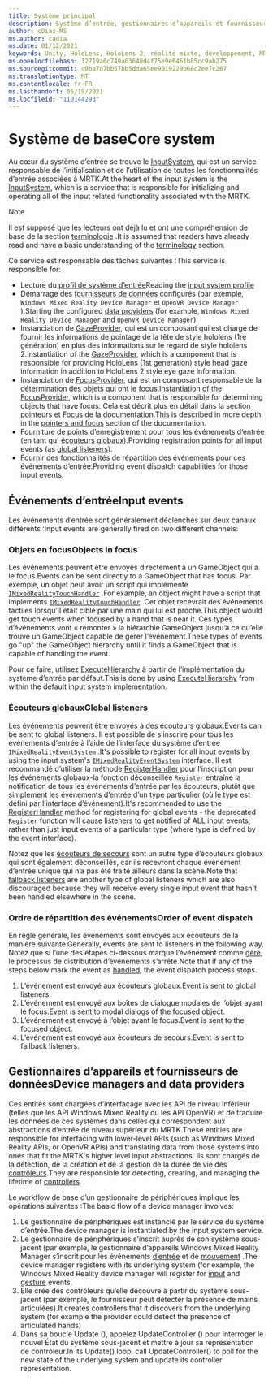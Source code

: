 ```yaml
---
title: Système principal
description: Système d’entrée, gestionnaires d’appareils et fournisseurs de données dans MRTK
author: cDiaz-MS
ms.author: cadia
ms.date: 01/12/2021
keywords: Unity, HoloLens, HoloLens 2, réalité mixte, développement, MRTK, événements
ms.openlocfilehash: 12719a6c749a03648d4f75e9e6461b85cc9ab275
ms.sourcegitcommit: c0ba7d7bb57bb5dda65ee9019229b68c2ee7c267
ms.translationtype: MT
ms.contentlocale: fr-FR
ms.lasthandoff: 05/19/2021
ms.locfileid: "110144293"
---
```

# <a name="core-system"></a><span data-ttu-id="aa9c7-104">Système de base</span><span class="sxs-lookup"><span data-stu-id="aa9c7-104">Core system</span></span>

<span data-ttu-id="aa9c7-105">Au cœur du système d’entrée se trouve le [InputSystem](../features/input/overview.md), qui est un service responsable de l’initialisation et de l’utilisation de toutes les fonctionnalités d’entrée associées à MRTK.</span><span class="sxs-lookup"><span data-stu-id="aa9c7-105">At the heart of the input system is the [InputSystem](../features/input/overview.md), which is a service that is responsible for initializing and operating all of the input related functionality associated with the MRTK.</span></span>

> [!NOTE]
> <span data-ttu-id="aa9c7-106">Il est supposé que les lecteurs ont déjà lu et ont une compréhension de base de la section [terminologie](terminology.md) .</span><span class="sxs-lookup"><span data-stu-id="aa9c7-106">It is assumed that readers have already read and have a basic understanding of the [terminology](terminology.md) section.</span></span>

<span data-ttu-id="aa9c7-107">Ce service est responsable des tâches suivantes :</span><span class="sxs-lookup"><span data-stu-id="aa9c7-107">This service is responsible for:</span></span>

- <span data-ttu-id="aa9c7-108">Lecture du [profil de système d’entrée](../configuration/mixed-reality-configuration-guide.md#input-system-settings)</span><span class="sxs-lookup"><span data-stu-id="aa9c7-108">Reading the [input system profile](../configuration/mixed-reality-configuration-guide.md#input-system-settings)</span></span>
- <span data-ttu-id="aa9c7-109">Démarrage des [fournisseurs de données](../features/input/input-providers.md) configurés (par exemple, `Windows Mixed Reality Device Manager` et `OpenVR Device Manager` ).</span><span class="sxs-lookup"><span data-stu-id="aa9c7-109">Starting the configured [data providers](../features/input/input-providers.md) (for example, `Windows Mixed Reality Device Manager` and `OpenVR Device Manager`).</span></span>
- <span data-ttu-id="aa9c7-110">Instanciation de [GazeProvider](xref:Microsoft.MixedReality.Toolkit.Input.IMixedRealityGazeProvider), qui est un composant qui est chargé de fournir les informations de pointage de la tête de style hololens (1re génération) en plus des informations sur le regard de style hololens 2.</span><span class="sxs-lookup"><span data-stu-id="aa9c7-110">Instantiation of the [GazeProvider](xref:Microsoft.MixedReality.Toolkit.Input.IMixedRealityGazeProvider), which is a component that is responsible for providing HoloLens (1st generation) style head gaze information in addition to HoloLens 2 style eye gaze information.</span></span>
- <span data-ttu-id="aa9c7-111">Instanciation de [FocusProvider](xref:Microsoft.MixedReality.Toolkit.Input.IMixedRealityFocusProvider), qui est un composant responsable de la détermination des objets qui ont le focus.</span><span class="sxs-lookup"><span data-stu-id="aa9c7-111">Instantiation of the [FocusProvider](xref:Microsoft.MixedReality.Toolkit.Input.IMixedRealityFocusProvider), which is a component that is responsible for determining objects that have focus.</span></span> <span data-ttu-id="aa9c7-112">Cela est décrit plus en détail dans la section [pointeurs et Focus](controllers-pointers-and-focus.md#pointers-and-focus) de la documentation.</span><span class="sxs-lookup"><span data-stu-id="aa9c7-112">This is described in more depth in the [pointers and focus](controllers-pointers-and-focus.md#pointers-and-focus) section of the documentation.</span></span>
- <span data-ttu-id="aa9c7-113">Fourniture de points d’enregistrement pour tous les événements d’entrée (en tant qu' [écouteurs globaux](#global-listeners)).</span><span class="sxs-lookup"><span data-stu-id="aa9c7-113">Providing registration points for all input events (as [global listeners](#global-listeners)).</span></span>
- <span data-ttu-id="aa9c7-114">Fournir des fonctionnalités de répartition des événements pour ces événements d’entrée.</span><span class="sxs-lookup"><span data-stu-id="aa9c7-114">Providing event dispatch capabilities for those input events.</span></span>

## <a name="input-events"></a><span data-ttu-id="aa9c7-115">Événements d’entrée</span><span class="sxs-lookup"><span data-stu-id="aa9c7-115">Input events</span></span>

<span data-ttu-id="aa9c7-116">Les événements d’entrée sont généralement déclenchés sur deux canaux différents :</span><span class="sxs-lookup"><span data-stu-id="aa9c7-116">Input events are generally fired on two different channels:</span></span>

### <a name="objects-in-focus"></a><span data-ttu-id="aa9c7-117">Objets en focus</span><span class="sxs-lookup"><span data-stu-id="aa9c7-117">Objects in focus</span></span>

<span data-ttu-id="aa9c7-118">Les événements peuvent être envoyés directement à un GameObject qui a le focus.</span><span class="sxs-lookup"><span data-stu-id="aa9c7-118">Events can be sent directly to a GameObject that has focus.</span></span> <span data-ttu-id="aa9c7-119">Par exemple, un objet peut avoir un script qui implémente [`IMixedRealityTouchHandler`](xref:Microsoft.MixedReality.Toolkit.Input.IMixedRealityTouchHandler) .</span><span class="sxs-lookup"><span data-stu-id="aa9c7-119">For example, an object might have a script that implements [`IMixedRealityTouchHandler`](xref:Microsoft.MixedReality.Toolkit.Input.IMixedRealityTouchHandler).</span></span>
<span data-ttu-id="aa9c7-120">Cet objet recevrait des événements tactiles lorsqu’il était ciblé par une main qui lui est proche.</span><span class="sxs-lookup"><span data-stu-id="aa9c7-120">This object would get touch events when focused by a hand that is near it.</span></span> <span data-ttu-id="aa9c7-121">Ces types d’événements vont « remonter » la hiérarchie GameObject jusqu’à ce qu’elle trouve un GameObject capable de gérer l’événement.</span><span class="sxs-lookup"><span data-stu-id="aa9c7-121">These types of events go "up" the GameObject hierarchy until it finds a GameObject that is capable of handling the event.</span></span>

<span data-ttu-id="aa9c7-122">Pour ce faire, utilisez [ExecuteHierarchy](https://docs.unity3d.com/ScriptReference/EventSystems.ExecuteEvents.ExecuteHierarchy.html) à partir de l’implémentation du système d’entrée par défaut.</span><span class="sxs-lookup"><span data-stu-id="aa9c7-122">This is done by using [ExecuteHierarchy](https://docs.unity3d.com/ScriptReference/EventSystems.ExecuteEvents.ExecuteHierarchy.html) from within the default input system implementation.</span></span>

### <a name="global-listeners"></a><span data-ttu-id="aa9c7-123">Écouteurs globaux</span><span class="sxs-lookup"><span data-stu-id="aa9c7-123">Global listeners</span></span>

<span data-ttu-id="aa9c7-124">Les événements peuvent être envoyés à des écouteurs globaux.</span><span class="sxs-lookup"><span data-stu-id="aa9c7-124">Events can be sent to global listeners.</span></span> <span data-ttu-id="aa9c7-125">Il est possible de s’inscrire pour tous les événements d’entrée à l’aide de l’interface du système d’entrée [`IMixedRealityEventSystem`](xref:Microsoft.MixedReality.Toolkit.IMixedRealityEventSystem) .</span><span class="sxs-lookup"><span data-stu-id="aa9c7-125">It's possible to register for all input events by using the input system's [`IMixedRealityEventSystem`](xref:Microsoft.MixedReality.Toolkit.IMixedRealityEventSystem) interface.</span></span> <span data-ttu-id="aa9c7-126">Il est recommandé d’utiliser la méthode [RegisterHandler](xref:Microsoft.MixedReality.Toolkit.IMixedRealityEventSystem.RegisterHandler%2A) pour l’inscription pour les événements globaux-la fonction déconseillée `Register` entraîne la notification de tous les événements d’entrée par les écouteurs, plutôt que simplement les événements d’entrée d’un type particulier (où le type est défini par l’interface d’événement).</span><span class="sxs-lookup"><span data-stu-id="aa9c7-126">It's recommended to use the [RegisterHandler](xref:Microsoft.MixedReality.Toolkit.IMixedRealityEventSystem.RegisterHandler%2A) method for registering for global events - the deprecated `Register` function will cause listeners to get notified of ALL input events, rather than just input events of a particular type (where type is defined by the event interface).</span></span>

<span data-ttu-id="aa9c7-127">Notez que les [écouteurs de secours](xref:Microsoft.MixedReality.Toolkit.Input.MixedRealityInputSystem.PushFallbackInputHandler%2A) sont un autre type d’écouteurs globaux qui sont également déconseillés, car ils recevront chaque événement d’entrée unique qui n’a pas été traité ailleurs dans la scène.</span><span class="sxs-lookup"><span data-stu-id="aa9c7-127">Note that [fallback listeners](xref:Microsoft.MixedReality.Toolkit.Input.MixedRealityInputSystem.PushFallbackInputHandler%2A) are another type of global listeners which are also discouraged because they will receive every single input event that hasn't been handled elsewhere in the scene.</span></span>

### <a name="order-of-event-dispatch"></a><span data-ttu-id="aa9c7-128">Ordre de répartition des événements</span><span class="sxs-lookup"><span data-stu-id="aa9c7-128">Order of event dispatch</span></span>

<span data-ttu-id="aa9c7-129">En règle générale, les événements sont envoyés aux écouteurs de la manière suivante.</span><span class="sxs-lookup"><span data-stu-id="aa9c7-129">Generally, events are sent to listeners in the following way.</span></span> <span data-ttu-id="aa9c7-130">Notez que si l’une des étapes ci-dessous marque l’événement comme [géré](https://docs.unity3d.com/ScriptReference/EventSystems.AbstractEventData-used.html), le processus de distribution d’événements s’arrête.</span><span class="sxs-lookup"><span data-stu-id="aa9c7-130">Note that if any of the steps below mark the event as [handled](https://docs.unity3d.com/ScriptReference/EventSystems.AbstractEventData-used.html), the event dispatch process stops.</span></span>

1. <span data-ttu-id="aa9c7-131">L’événement est envoyé aux écouteurs globaux.</span><span class="sxs-lookup"><span data-stu-id="aa9c7-131">Event is sent to global listeners.</span></span>
2. <span data-ttu-id="aa9c7-132">L’événement est envoyé aux boîtes de dialogue modales de l’objet ayant le focus.</span><span class="sxs-lookup"><span data-stu-id="aa9c7-132">Event is sent to modal dialogs of the focused object.</span></span>
3. <span data-ttu-id="aa9c7-133">L’événement est envoyé à l’objet ayant le focus.</span><span class="sxs-lookup"><span data-stu-id="aa9c7-133">Event is sent to the focused object.</span></span>
4. <span data-ttu-id="aa9c7-134">L’événement est envoyé aux écouteurs de secours.</span><span class="sxs-lookup"><span data-stu-id="aa9c7-134">Event is sent to fallback listeners.</span></span>

## <a name="device-managers-and-data-providers"></a><span data-ttu-id="aa9c7-135">Gestionnaires d’appareils et fournisseurs de données</span><span class="sxs-lookup"><span data-stu-id="aa9c7-135">Device managers and data providers</span></span>

<span data-ttu-id="aa9c7-136">Ces entités sont chargées d’interfaçage avec les API de niveau inférieur (telles que les API Windows Mixed Reality ou les API OpenVR) et de traduire les données de ces systèmes dans celles qui correspondent aux abstractions d’entrée de niveau supérieur du MRTK.</span><span class="sxs-lookup"><span data-stu-id="aa9c7-136">These entities are responsible for interfacing with lower-level APIs (such as Windows Mixed Reality APIs, or OpenVR APIs) and translating data from those systems into ones that fit the MRTK's higher level input abstractions.</span></span> <span data-ttu-id="aa9c7-137">Ils sont chargés de la détection, de la création et de la gestion de la durée de vie des [contrôleurs](controllers-pointers-and-focus.md#controllers).</span><span class="sxs-lookup"><span data-stu-id="aa9c7-137">They are responsible for detecting, creating, and managing the lifetime of [controllers](controllers-pointers-and-focus.md#controllers).</span></span>

<span data-ttu-id="aa9c7-138">Le workflow de base d’un gestionnaire de périphériques implique les opérations suivantes :</span><span class="sxs-lookup"><span data-stu-id="aa9c7-138">The basic flow of a device manager involves:</span></span>

1. <span data-ttu-id="aa9c7-139">Le gestionnaire de périphériques est instancié par le service du système d’entrée.</span><span class="sxs-lookup"><span data-stu-id="aa9c7-139">The device manager is instantiated by the input system service.</span></span>
2. <span data-ttu-id="aa9c7-140">Le gestionnaire de périphériques s’inscrit auprès de son système sous-jacent (par exemple, le gestionnaire d’appareils Windows Mixed Reality Manager s’inscrit pour les événements [d’entrée](../features/input/input-events.md) et de [mouvement](../features/input/gestures.md#gesture-events) .</span><span class="sxs-lookup"><span data-stu-id="aa9c7-140">The device manager registers with its underlying system (for example, the Windows Mixed Reality device manager will register for [input](../features/input/input-events.md) and [gesture](../features/input/gestures.md#gesture-events) events.</span></span>
3. <span data-ttu-id="aa9c7-141">Elle crée des contrôleurs qu’elle découvre à partir du système sous-jacent (par exemple, le fournisseur peut détecter la présence de mains articulées).</span><span class="sxs-lookup"><span data-stu-id="aa9c7-141">It creates controllers that it discovers from the underlying system (for example the provider could detect the presence of articulated hands)</span></span>
4. <span data-ttu-id="aa9c7-142">Dans sa boucle Update (), appelez UpdateController () pour interroger le nouvel État du système sous-jacent et mettre à jour sa représentation de contrôleur.</span><span class="sxs-lookup"><span data-stu-id="aa9c7-142">In its Update() loop, call UpdateController() to poll for the new state of the underlying system and update its controller representation.</span></span>
